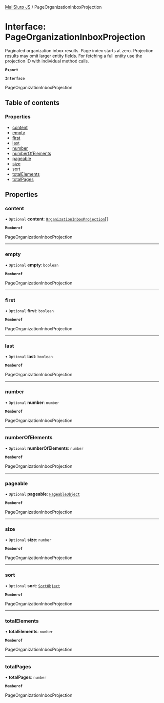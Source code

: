 [MailSlurp JS](../README.md) / PageOrganizationInboxProjection

# Interface: PageOrganizationInboxProjection

Paginated organization inbox results. Page index starts at zero. Projection results may omit larger entity fields. For fetching a full entity use the projection ID with individual method calls.

**`Export`**

**`Interface`**

PageOrganizationInboxProjection

## Table of contents

### Properties

- [content](PageOrganizationInboxProjection.md#content)
- [empty](PageOrganizationInboxProjection.md#empty)
- [first](PageOrganizationInboxProjection.md#first)
- [last](PageOrganizationInboxProjection.md#last)
- [number](PageOrganizationInboxProjection.md#number)
- [numberOfElements](PageOrganizationInboxProjection.md#numberofelements)
- [pageable](PageOrganizationInboxProjection.md#pageable)
- [size](PageOrganizationInboxProjection.md#size)
- [sort](PageOrganizationInboxProjection.md#sort)
- [totalElements](PageOrganizationInboxProjection.md#totalelements)
- [totalPages](PageOrganizationInboxProjection.md#totalpages)

## Properties

### content

• `Optional` **content**: [`OrganizationInboxProjection`](OrganizationInboxProjection.md)[]

**`Memberof`**

PageOrganizationInboxProjection

___

### empty

• `Optional` **empty**: `boolean`

**`Memberof`**

PageOrganizationInboxProjection

___

### first

• `Optional` **first**: `boolean`

**`Memberof`**

PageOrganizationInboxProjection

___

### last

• `Optional` **last**: `boolean`

**`Memberof`**

PageOrganizationInboxProjection

___

### number

• `Optional` **number**: `number`

**`Memberof`**

PageOrganizationInboxProjection

___

### numberOfElements

• `Optional` **numberOfElements**: `number`

**`Memberof`**

PageOrganizationInboxProjection

___

### pageable

• `Optional` **pageable**: [`PageableObject`](PageableObject.md)

**`Memberof`**

PageOrganizationInboxProjection

___

### size

• `Optional` **size**: `number`

**`Memberof`**

PageOrganizationInboxProjection

___

### sort

• `Optional` **sort**: [`SortObject`](SortObject.md)

**`Memberof`**

PageOrganizationInboxProjection

___

### totalElements

• **totalElements**: `number`

**`Memberof`**

PageOrganizationInboxProjection

___

### totalPages

• **totalPages**: `number`

**`Memberof`**

PageOrganizationInboxProjection
